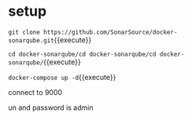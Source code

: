 # setup

`git clone https://github.com/SonarSource/docker-sonarqube.git`{{execute}}

`cd docker-sonarqube/cd docker-sonarqube/cd docker-sonarqube/`{{execute}}



`docker-compose up -d`{{execute}}

connect to 9000

un and password is admin